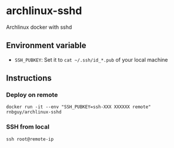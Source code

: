 # archlinux-sshd

Archlinux docker with sshd

## Environment variable

- `SSH_PUBKEY`: Set it to `cat ~/.ssh/id_*.pub` of your local machine

## Instructions

### Deploy on remote

```
docker run -it --env "SSH_PUBKEY=ssh-XXX XXXXXX remote" rnbguy/archlinux-sshd
```

### SSH from local

```
ssh root@remote-ip
```
